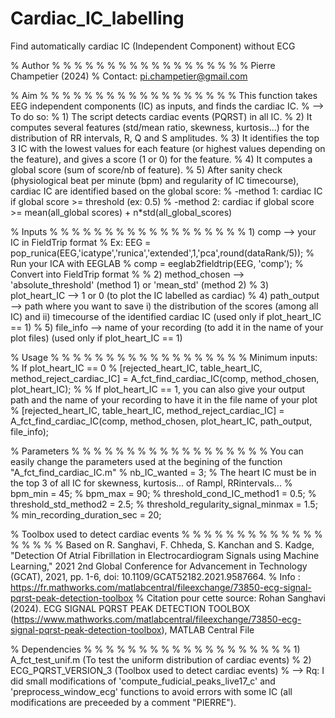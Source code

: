 # Cardiac_IC_labelling
Find automatically cardiac IC (Independent Component) without ECG

% Author
% % % % % % % % % % % % % % % % % 
% Pierre Champetier (2024)
% Contact: pi.champetier@gmail.com

% Aim
% % % % % % % % % % % % % % % % %
% This function takes EEG independent components (IC) as inputs, and finds the cardiac IC. 
% --> To do so:
% 1) The script detects cardiac events (PQRST) in all IC.
% 2) It computes several features (std/mean ratio, skewness, kurtosis...) for the distribution of RR intervals, R, Q and S amplitudes. 
% 3) It identifies the top 3 IC with the lowest values for each feature (or highest values depending on the feature), and gives a score (1 or 0) for the feature.
% 4) It computes a global score (sum of score/nb of feature).
% 5) After sanity check (physiological beat per minute (bpm) and regularity of IC timecourse), cardiac IC are identified based on the global score:
%   -method 1: cardiac IC if global score >= threshold (ex: 0.5)
%   -method 2: cardiac if global score >= mean(all_global scores) + n*std(all_global_scores)


% Inputs
% % % % % % % % % % % % % % % % % 
% 1) comp --> your IC in FieldTrip format
%     Ex: EEG = pop_runica(EEG,'icatype','runica','extended',1,'pca',round(dataRank/5)); % Run your ICA with EEGLAB
%         comp = eeglab2fieldtrip(EEG, 'comp'); % Convert into FieldTrip format
%
% 2) method_chosen --> 'absolute_threshold' (method 1) or 'mean_std' (method 2)
% 3) plot_heart_IC --> 1 or 0 (to plot the IC labelled as cardiac)
% 4) path_output --> path where you want to save i) the distribution of the scores (among all IC) and ii) timecourse of the identified cardiac IC (used only if plot_heart_IC == 1)
% 5) file_info --> name of your recording (to add it in the name of your plot files) (used only if plot_heart_IC == 1)


% Usage
% % % % % % % % % % % % % % % % % 
% Minimum inputs:
% If plot_heart_IC == 0
% [rejected_heart_IC, table_heart_IC, method_reject_cardiac_IC] = A_fct_find_cardiac_IC(comp, method_chosen, plot_heart_IC); 
%
% If plot_heart_IC == 1, you can also give your output path and the name of your recording to have it in the file name of your plot
% [rejected_heart_IC, table_heart_IC, method_reject_cardiac_IC] = A_fct_find_cardiac_IC(comp, method_chosen, plot_heart_IC, path_output, file_info);


% Parameters
% % % % % % % % % % % % % % % % % 
% You can easily change the parameters used at the begining of the function "A_fct_find_cardiac_IC.m"
% nb_IC_wanted = 3; % The heart IC must be in the top 3 of all IC for skewness, kurtosis... of Rampl, RRintervals...
% bpm_min = 45;
% bpm_max = 90;
% threshold_cond_IC_method1 = 0.5;
% threshold_std_method2 = 2.5;
% threshold_regularity_signal_minmax = 1.5;
% min_recording_duration_sec = 20;


% Toolbox used to detect cardiac events
% % % % % % % % % % % % % % % % % 
% Based on R. Sanghavi, F. Chheda, S. Kanchan and S. Kadge, "Detection Of Atrial Fibrillation in Electrocardiogram Signals using Machine Learning," 2021 2nd Global Conference for Advancement in Technology (GCAT), 2021, pp. 1-6, doi: 10.1109/GCAT52182.2021.9587664.
% Info : https://fr.mathworks.com/matlabcentral/fileexchange/73850-ecg-signal-pqrst-peak-detection-toolbox
% Citation pour cette source: Rohan Sanghavi (2024). ECG SIGNAL PQRST PEAK DETECTION TOOLBOX (https://www.mathworks.com/matlabcentral/fileexchange/73850-ecg-signal-pqrst-peak-detection-toolbox), MATLAB Central File


% Dependencies
% % % % % % % % % % % % % % % % % % 
% 1) A_fct_test_unif.m (To test the uniform distribution of cardiac events)
% 2) ECG_PQRST_VERSION_3 (Toolbox used to detect cardiac events) 
% --> Rq: I did small modifications of 'compute_fudicial_peaks_live17_c' and 'preprocess_window_ecg' functions to avoid errors with some IC (all modifications are preceeded by a comment "PIERRE").

